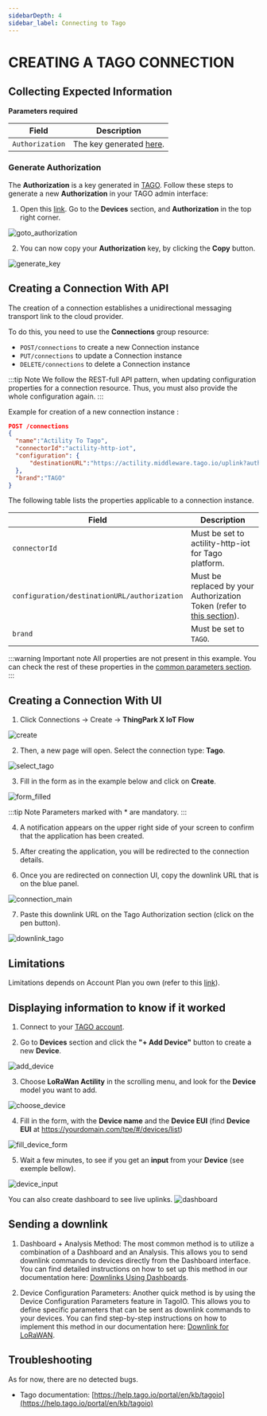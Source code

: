 ```yaml
---
sidebarDepth: 4
sidebar_label: Connecting to Tago
---
```


# CREATING A TAGO CONNECTION

## Collecting Expected Information

**Parameters required**

| Field | Description |
| ------ | ----------- |
| ```Authorization``` | The key generated [here](https://admin.tago.io/devices/authorization).|

### Generate Authorization

The **Authorization** is a key generated in [TAGO](https://admin.tago.io/).
Follow these steps to generate a new **Authorization** in your TAGO admin interface:

1. Open this [link](https://admin.tago.io/). Go to the **Devices** section, and **Authorization** in the top right corner.

![goto_authorization](images/authorization.png)

2. You can now copy your **Authorization** key, by clicking the **Copy** button.

![generate_key](images/copy_authorization.png)

## Creating a Connection With API

The creation of a connection establishes a unidirectional messaging transport link to the cloud provider.

To do this, you need to use the **Connections** group resource:
*	`POST/connections` to create a new Connection instance
*	`PUT/connections` to update a Connection instance
*	`DELETE/connections` to delete a Connection instance


:::tip Note
We follow the REST-full API pattern, when updating configuration properties for a connection resource. Thus, you must also provide the whole configuration again.
:::

Example for creation of a new connection instance :

```json
POST /connections
{
  "name":"Actility To Tago",
  "connectorId":"actility-http-iot",
  "configuration": {
      "destinationURL":"https://actility.middleware.tago.io/uplink?authorization={YOUR-AUTHORIZATION}"
  },
  "brand":"TAGO"
}
```

The following table lists the properties applicable to a connection instance.

| Field | Description |
| ------ | ----------- |
| ```connectorId``` | Must be set to actility-http-iot for Tago platform. |
| ```configuration/destinationURL/authorization``` | Must be replaced by your Authorization Token (refer to [this section](#authorization)). |
| ```brand``` | Must be set to ```TAGO```. |

:::warning Important note
All properties are not present in this example. You can check the rest of these properties in the [common parameters section](../../../Getting_Started/Setting_Up_A_Connection_instance/About_connections.html#common-parameters).
:::

## Creating a Connection With UI

1. Click Connections -&gt; Create -&gt; **ThingPark X IoT Flow**

![create](images/create.png)

2. Then, a new page will open. Select the connection type: **Tago**.

![select_tago](images/select_tago.png)

3. Fill in the form as in the example below and click on **Create**.

![form_filled](images/fill_form.png)

:::tip Note
Parameters marked with * are mandatory.
:::

4. A notification appears on the upper right side of your screen to confirm that the application has been created.

5. After creating the application, you will be redirected to the connection details.

6. Once you are redirected on connection UI, copy the downlink URL that is on the blue panel.

![connection_main](images/connection_main.png)

7. Paste this downlink URL on the Tago Authorization section (click on the pen button).

![downlink_tago](images/downlink_tago.png)

## Limitations

Limitations depends on Account Plan you own (refer to this [link](https://docs.tago.io/en/articles/114-account-plans)).

## Displaying information to know if it worked

1.	Connect to your [TAGO account](https://admin.tago.io/).

2.	Go to **Devices** section and click the **"+ Add Device"** button to create a new **Device**.

![add_device](images/add_device.png)

3.  Choose **LoRaWan Actility** in the scrolling menu, and look for the **Device** model you want to add.

![choose_device](images/choose_device.png)

4.  Fill in the form, with the **Device name** and the **Device EUI** (find **Device EUI** at https://yourdomain.com/tpe/#/devices/list)

![fill_device_form](images/fill_device_form.png)

5.  Wait a few minutes, to see if you get an **input** from your **Device** (see exemple bellow).

![device_input](images/device_input.png)

You can also create dashboard to see live uplinks.
![dashboard](images/dashboard.png)

## Sending a downlink
1.	Dashboard + Analysis Method:
The most common method is to utilize a combination of a Dashboard and an Analysis. This allows you to send downlink commands to devices directly from the Dashboard interface. You can find detailed instructions on how to set up this method in our documentation here: [Downlinks Using Dashboards](https://help.tago.io/portal/en/kb/articles/221-downlinks-using-dashboards).

2.	Device Configuration Parameters:
Another quick method is by using the Device Configuration Parameters feature in TagoIO. This allows you to define specific parameters that can be sent as downlink commands to your devices. You can find step-by-step instructions on how to implement this method in our documentation here: [Downlink for LoRaWAN](https://help.tago.io/portal/en/kb/articles/220-downlink-for-lorawan).

## Troubleshooting

As for now, there are no detected bugs.

* Tago documentation: [https://help.tago.io/portal/en/kb/tagoio](https://help.tago.io/portal/en/kb/tagoio)
